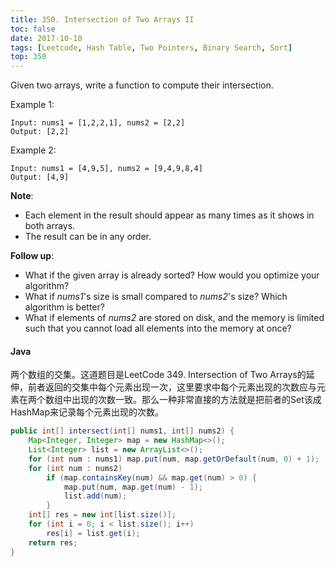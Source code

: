 ```yaml
---
title: 350. Intersection of Two Arrays II
toc: false
date: 2017-10-10
tags: [Leetcode, Hash Table, Two Pointers, Binary Search, Sort]
top: 350
---
```


Given two arrays, write a function to compute their intersection.

Example 1:

```
Input: nums1 = [1,2,2,1], nums2 = [2,2]
Output: [2,2]
```

Example 2:

```
Input: nums1 = [4,9,5], nums2 = [9,4,9,8,4]
Output: [4,9]
```

**Note**:

* Each element in the result should appear as many times as it shows in both arrays.
* The result can be in any order.

**Follow up**:

* What if the given array is already sorted? How would you optimize your algorithm?
* What if *nums1*'s size is small compared to *nums2*'s size? Which algorithm is better?
* What if elements of *nums2* are stored on disk, and the memory is limited such that you cannot load all elements into the memory at once?


#### Java

两个数组的交集。这道题目是LeetCode 349. Intersection of Two Arrays的延伸，前者返回的交集中每个元素出现一次，这里要求中每个元素出现的次数应与元素在两个数组中出现的次数一致。那么一种非常直接的方法就是把前者的Set该成HashMap来记录每个元素出现的次数。

```Java
public int[] intersect(int[] nums1, int[] nums2) {
    Map<Integer, Integer> map = new HashMap<>();
    List<Integer> list = new ArrayList<>();
    for (int num : nums1) map.put(num, map.getOrDefault(num, 0) + 1);
    for (int num : nums2)
        if (map.containsKey(num) && map.get(num) > 0) {
            map.put(num, map.get(num) - 1);
            list.add(num);
        }
    int[] res = new int[list.size()];
    for (int i = 0; i < list.size(); i++)
        res[i] = list.get(i);
    return res;
}
```
